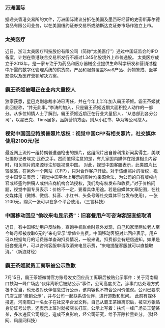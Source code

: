### 万洲国际
据递交香港交易所的文件，万洲国际建议分拆在美国及墨西哥经营的史密斯菲尔德食品有限公司业务，以在美国纽约证券交易所或纳斯达克证券市场作独立上市。
### 太美医疗
近日，浙江太美医疗科技股份有限公司（简称“太美医疗”）通过中国证监会的IPO备案，计划在香港联合交易所发行不超过1.345亿股境外上市普通股。
太美医疗成立于2013年，是一家专注于为药品和医疗器械企业提供生命科学研发和营销过程中所需的数字化管理系统的供货商。产品和服务覆盖SaaS产品、药物警戒、医学影像以及医疗营销解决方案。
### 霸王茶姬被曝正在业内大量挖人
独家获悉，星巴克副总裁李涛已离任，并在今年上半年加入霸王茶姬。霸王茶姬就此回应称，“并无此事。”李涛的加入，只是霸王茶姬近期大面积挖人动作的一部分。从多位知情人士了解到，霸王茶姬近期正在行业大量招人，“从总部到各分公司”，以星巴克、Tims居多。品牌营销方面，则从小红书、华为等公司挖人。
### 视觉中国回应特朗普照片版权：视觉中国CFP有相关照片，社交媒体使用2100元/张
最近网上流传一组特朗普遭遇枪击的照片，这组照片出自普利策新闻奖得主，美联社摄影记者埃文·武奇之手。然而值得注意的是，有几家国内媒体在报道相关内容时，相关照片的来源标注却是视觉中国。
对此，视觉中国客服表示，此类照片比较敏感，在另外一个网站（CFP），只对合作客户开放。对于该组照片的授权，视觉中国专员表示：“视觉中国平台上展示的图片均来源合法，为公司的自有版权内容或经签约供稿人或供应商机构合法授权，我们均有权发布和收费。”对于价格问题，视觉中国专员表示：价格不一定，要看具体用途。若是自媒体文章配图，在社交媒体用（微博、微信、抖音、小红书、头条号等社交媒体平台发布使用），一张2100元。购买一张可以在多个平台使用。（三言科技）
### 中国移动回应“偷收来电显示费”：旧套餐用户可咨询客服直接取消
近日，有中国移动用户反映称，查询手机账单时意外发现，自己和家里两位老人至今每月都被收取6元的“来电显示”增值业务费。中国移动客服对此回应表示，用户可以根据每月的话费账单查询扣费情况，一般来说，扣费都会有短信通知。如果是旧套餐用户，可以咨询客服申请取消来电显示费，“来电提醒客服就可以直接取消。”（新浪财经）
### 霸王茶姬就员工离职被公示致歉
7月15日，霸王茶姬微博官方账号发文回应员工离职后被贴公示事件：关于河南周口扶沟一峰广场店“伙伴离职后被贴公示”事件，公司高度关注，涉事门店处理方式极不妥当，也无权对伙伴信息进行公示，该内容也不符合公司价值观。公司已要求门店立即“撤销公示”，并与公司一起联系该伙伴，进行道歉和慰问。
此前有媒体报道，河南周口一名女子在社交平台发文称，自己从霸王茶姬离职后，被店方张贴身份证号公示，还表示上班时就被店长打压。公示上写着：扶沟一峰广场员工楚某某，多次违反公司规定，造成不良影响，经公司研究，给予开除拉黑处分。（财经网、凤凰网科技）
